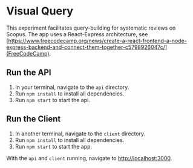 # Visual Query
This experiment facilitates query-building for systematic reviews on Scopus. The app uses a React-Express architecture, see [https://www.freecodecamp.org/news/create-a-react-frontend-a-node-express-backend-and-connect-them-together-c5798926047c/](FreeCodeCamp).

## Run the API
1. In your terminal, navigate to the `api` directory.
2. Run `npm install` to install all dependencies.
3. Run `npm start` to start the api.

## Run the Client
1. In another terminal, navigate to the `client` directory.
2. Run `npm install` to install all dependencies.
3. Run `npm start` to start the app.

With the `api` and `client` running, navigate to [http://localhost:3000](http://localhost:3000).
